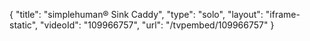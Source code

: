 {
    "title": "simplehuman&reg; Sink Caddy",
    "type": "solo",
    "layout": "iframe-static",
    "videoId": "109966757",
    "url": "\/tvpembed\/109966757"
}